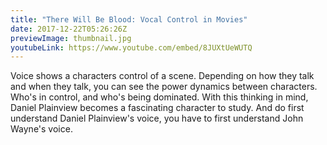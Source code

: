 ```yaml
---
title: "There Will Be Blood: Vocal Control in Movies"
date: 2017-12-22T05:26:26Z
previewImage: thumbnail.jpg
youtubeLink: https://www.youtube.com/embed/8JUXtUeWUTQ
---
```


Voice shows a characters control of a scene. Depending on how they talk and when they talk, you can see the power dynamics between characters. Who's in control, and who's being dominated. With this thinking in mind, Daniel Plainview becomes a fascinating character to study. And do first understand Daniel Plainview's voice, you have to first understand John Wayne's voice.

